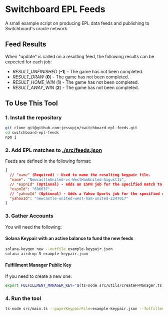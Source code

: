 # Switchboard EPL Feeds

A small example script on producing EPL data feeds and publishing to Switchboard's oracle network.

## Feed Results

When "update" is called on a resulting feed, the following results can be expected for each job:

- _RESULT_UNFINISHED_ (**-1**) - The game has not been completed.
- _RESULT_DRAW_ (**0**) - The game has not been completed.
- _RESULT_HOME_WIN_ (**1**) - The game has not been completed.
- _RESULT_AWAY_WIN_ (**2**) - The game has not been completed.

## To Use This Tool

### 1. Install the repository

```bash
git clone git@github.com:jessupjn/switchboard-epl-feeds.git
cd switchboard-epl-feeds
npm i
```

### 2. Add EPL matches to [./src/feeds.json](./src/feeds.json)

Feeds are defined in the following format:

```JSON
{
  // "name" (Required) - Used to name the resulting keypair file.
  "name": "NewcastleUnited-vs-WestHamUnited-August15",
  // "espnId" (Optional) - Adds an ESPN job for the specified match to the feed if provided.
  "espnId": "606037",
  // "yahooId" (Optional) - Adds a Yahoo Sports job for the specified match to the feed if provided.
  "yahooId": "newcastle-united-west-ham-united-2247017"
}
```

### 3. Gather Accounts

You will need the following:

#### Solana Keypair with an active balance to fund the new feeds

```bash
solana-keygen new --outfile example-keypair.json
solana airdrop 5 example-keypair.json
```

#### Fulfillment Manager Public Key

If you need to create a new one:

```bash
export FULFILLMENT_MANAGER_KEY="$(ts-node src/utils/createFFManager.ts --payerKeypairFile=example-keypair.json)"
```

### 4. Run the tool

```bash
ts-node src/main.ts --payerKeypairFile=example-keypair.json --fulfillmentManager=${FULFILLMENT_MANAGER_KEY?} --sport=epl
```
